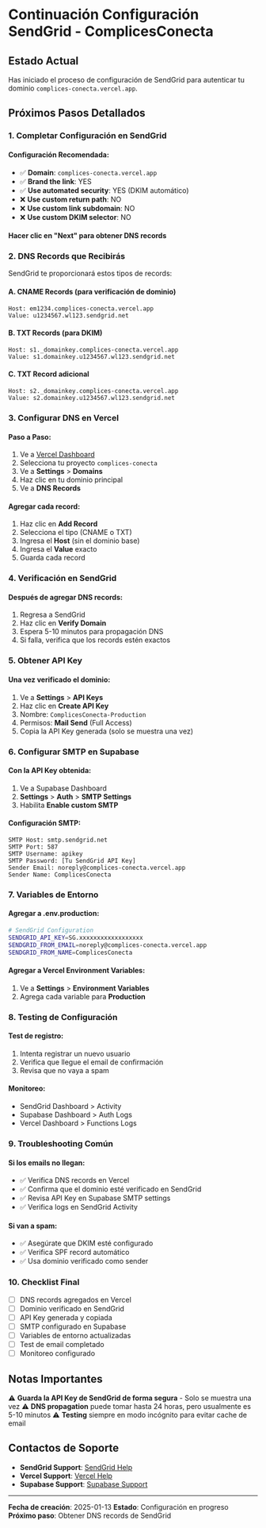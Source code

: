 # Continuación Configuración SendGrid - ComplicesConecta

## Estado Actual
Has iniciado el proceso de configuración de SendGrid para autenticar tu dominio `complices-conecta.vercel.app`.

## Próximos Pasos Detallados

### 1. Completar Configuración en SendGrid

#### Configuración Recomendada:
- ✅ **Domain**: `complices-conecta.vercel.app`
- ✅ **Brand the link**: YES
- ✅ **Use automated security**: YES (DKIM automático)
- ❌ **Use custom return path**: NO
- ❌ **Use custom link subdomain**: NO
- ❌ **Use custom DKIM selector**: NO

#### Hacer clic en "Next" para obtener DNS records

### 2. DNS Records que Recibirás

SendGrid te proporcionará estos tipos de records:

#### A. CNAME Records (para verificación de dominio)
```
Host: em1234.complices-conecta.vercel.app
Value: u1234567.wl123.sendgrid.net
```

#### B. TXT Records (para DKIM)
```
Host: s1._domainkey.complices-conecta.vercel.app
Value: s1.domainkey.u1234567.wl123.sendgrid.net
```

#### C. TXT Record adicional
```
Host: s2._domainkey.complices-conecta.vercel.app
Value: s2.domainkey.u1234567.wl123.sendgrid.net
```

### 3. Configurar DNS en Vercel

#### Paso a Paso:
1. Ve a [Vercel Dashboard](https://vercel.com/dashboard)
2. Selecciona tu proyecto `complices-conecta`
3. Ve a **Settings** > **Domains**
4. Haz clic en tu dominio principal
5. Ve a **DNS Records**

#### Agregar cada record:
1. Haz clic en **Add Record**
2. Selecciona el tipo (CNAME o TXT)
3. Ingresa el **Host** (sin el dominio base)
4. Ingresa el **Value** exacto
5. Guarda cada record

### 4. Verificación en SendGrid

#### Después de agregar DNS records:
1. Regresa a SendGrid
2. Haz clic en **Verify Domain**
3. Espera 5-10 minutos para propagación DNS
4. Si falla, verifica que los records estén exactos

### 5. Obtener API Key

#### Una vez verificado el dominio:
1. Ve a **Settings** > **API Keys**
2. Haz clic en **Create API Key**
3. Nombre: `ComplicesConecta-Production`
4. Permisos: **Mail Send** (Full Access)
5. Copia la API Key generada (solo se muestra una vez)

### 6. Configurar SMTP en Supabase

#### Con la API Key obtenida:
1. Ve a Supabase Dashboard
2. **Settings** > **Auth** > **SMTP Settings**
3. Habilita **Enable custom SMTP**

#### Configuración SMTP:
```
SMTP Host: smtp.sendgrid.net
SMTP Port: 587
SMTP Username: apikey
SMTP Password: [Tu SendGrid API Key]
Sender Email: noreply@complices-conecta.vercel.app
Sender Name: ComplicesConecta
```

### 7. Variables de Entorno

#### Agregar a .env.production:
```bash
# SendGrid Configuration
SENDGRID_API_KEY=SG.xxxxxxxxxxxxxxxxxx
SENDGRID_FROM_EMAIL=noreply@complices-conecta.vercel.app
SENDGRID_FROM_NAME=ComplicesConecta
```

#### Agregar a Vercel Environment Variables:
1. Ve a **Settings** > **Environment Variables**
2. Agrega cada variable para **Production**

### 8. Testing de Configuración

#### Test de registro:
1. Intenta registrar un nuevo usuario
2. Verifica que llegue el email de confirmación
3. Revisa que no vaya a spam

#### Monitoreo:
- SendGrid Dashboard > Activity
- Supabase Dashboard > Auth Logs
- Vercel Dashboard > Functions Logs

### 9. Troubleshooting Común

#### Si los emails no llegan:
- ✅ Verifica DNS records en Vercel
- ✅ Confirma que el dominio esté verificado en SendGrid
- ✅ Revisa API Key en Supabase SMTP settings
- ✅ Verifica logs en SendGrid Activity

#### Si van a spam:
- ✅ Asegúrate que DKIM esté configurado
- ✅ Verifica SPF record automático
- ✅ Usa dominio verificado como sender

### 10. Checklist Final

- [ ] DNS records agregados en Vercel
- [ ] Dominio verificado en SendGrid
- [ ] API Key generada y copiada
- [ ] SMTP configurado en Supabase
- [ ] Variables de entorno actualizadas
- [ ] Test de email completado
- [ ] Monitoreo configurado

## Notas Importantes

⚠️ **Guarda la API Key de SendGrid de forma segura** - Solo se muestra una vez
⚠️ **DNS propagation** puede tomar hasta 24 horas, pero usualmente es 5-10 minutos
⚠️ **Testing** siempre en modo incógnito para evitar cache de email

## Contactos de Soporte

- **SendGrid Support**: [SendGrid Help](https://support.sendgrid.com)
- **Vercel Support**: [Vercel Help](https://vercel.com/help)
- **Supabase Support**: [Supabase Support](https://supabase.com/support)

---

**Fecha de creación**: 2025-01-13
**Estado**: Configuración en progreso
**Próximo paso**: Obtener DNS records de SendGrid
